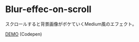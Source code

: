 # Blur-effec-on-scroll


スクロールすると背景画像がボケていくMedium風のエフェクト。

[DEMO](http://codepen.io/harayu/pen/VvNKJB) (Codepen)
